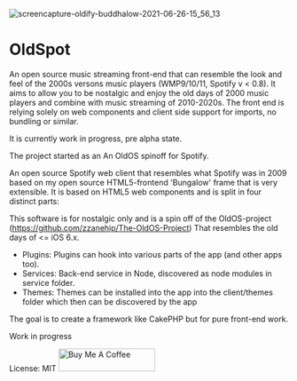 ![screencapture-oldify-buddhalow-2021-06-26-15_56_13](https://user-images.githubusercontent.com/5108695/123515294-196e5900-d697-11eb-9950-f61d0ff489b9.png)
# OldSpot

An open source music streaming front-end that can resemble the look and feel of the 2000s versons music players (WMP9/10/11, Spotify v < 0.8).
It aims to allow you to be nostalgic and enjoy the old days of 2000 music players and combine with music streaming of 2010-2020s.
The front end is relying solely on web components and client side support for imports, no bundling or similar.

It is currently work in progress, pre alpha state.



The project started as an An OldOS spinoff for Spotify.

An open source Spotify web client that resembles what Spotify was in 2009 based on my open source HTML5-frontend 'Bungalow' frame that is very extensible. It is based on
HTML5 web components and is split in four distinct parts:

This software is for nostalgic only and is a spin off of the OldOS-project (https://github.com/zzanehip/The-OldOS-Project) That resembles the old days of <= iOS 6.x.

* Plugins: Plugins can hook into various parts of the app (and other apps too).
* Services: Back-end service in Node, discovered as node modules in service folder.
* Themes: Themes can be installed into the app into the  client/themes folder which then can be discovered by the app

The goal is to create a framework like CakePHP but for pure front-end work.

Work in progress

License: MIT
<a href="https://www.buymeacoffee.com/buddhalow" target="_blank"><img src="https://cdn.buymeacoffee.com/buttons/default-orange.png" alt="Buy Me A Coffee" height="41" width="174"></a>
